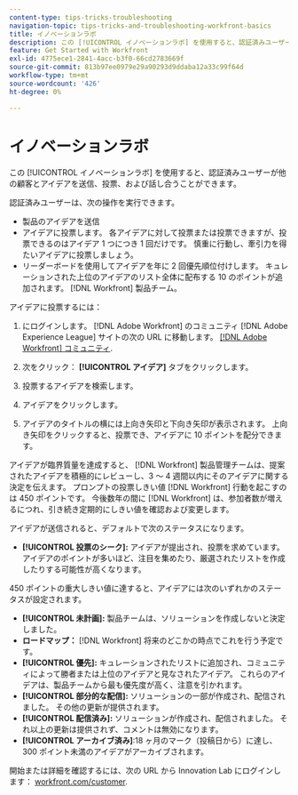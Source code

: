 ```yaml
---
content-type: tips-tricks-troubleshooting
navigation-topic: tips-tricks-and-troubleshooting-workfront-basics
title: イノベーションラボ
description: この [!UICONTROL イノベーションラボ] を使用すると、認証済みユーザーが他の顧客とアイデアを送信、投票、および話し合うことができます。
feature: Get Started with Workfront
exl-id: 4775ece1-2841-4acc-b3f0-66cd2783669f
source-git-commit: 813b97ee0979e29a90293d9ddaba12a33c99f64d
workflow-type: tm+mt
source-wordcount: '426'
ht-degree: 0%

---
```


# イノベーションラボ

この [!UICONTROL イノベーションラボ] を使用すると、認証済みユーザーが他の顧客とアイデアを送信、投票、および話し合うことができます。

認証済みユーザーは、次の操作を実行できます。

* 製品のアイデアを送信
* アイデアに投票します。 各アイデアに対して投票または投票できますが、投票できるのはアイデア 1 つにつき 1 回だけです。 慎重に行動し、牽引力を得たいアイデアに投票しましょう。
* リーダーボードを使用してアイデアを年に 2 回優先順位付けします。 キュレーションされた上位のアイデアのリスト全体に配布する 10 のポイントが追加されます。 [!DNL Workfront] 製品チーム。

アイデアに投票するには：

1. にログインします。 [!DNL Adobe Workfront] のコミュニティ [!DNL Adobe Experience League] サイトの次の URL に移動します。  [[!DNL Adobe Workfront] コミュニティ](https://experienceleaguecommunities.adobe.com/t5/workfront/ct-p/workfront).

1. 次をクリック： **[!UICONTROL アイデア]** タブをクリックします。

1. 投票するアイデアを検索します。
1. アイデアをクリックします。
1. アイデアのタイトルの横には上向き矢印と下向き矢印が表示されます。 上向き矢印をクリックすると、投票でき、アイデアに 10 ポイントを配分できます。

アイデアが臨界質量を達成すると、 [!DNL Workfront] 製品管理チームは、提案されたアイデアを積極的にレビューし、3 ～ 4 週間以内にそのアイデアに関する決定を伝えます。 プロンプトの投票しきい値 [!DNL Workfront] 行動を起こすのは 450 ポイントです。 今後数年の間に [!DNL Workfront] は、参加者数が増えるにつれ、引き続き定期的にしきい値を確認および変更します。

アイデアが送信されると、デフォルトで次のステータスになります。

* **[!UICONTROL 投票のシーク]:** アイデアが提出され、投票を求めています。 アイデアのポイントが多いほど、注目を集めたり、厳選されたリストを作成したりする可能性が高くなります。

450 ポイントの重大しきい値に達すると、アイデアには次のいずれかのステータスが設定されます。

* **[!UICONTROL 未計画]:** 製品チームは、ソリューションを作成しないと決定しました。
* **ロードマップ：** [!DNL Workfront] 将来のどこかの時点でこれを行う予定です。
* **[!UICONTROL 優先]:** キュレーションされたリストに追加され、コミュニティによって勝者または上位のアイデアと見なされたアイデア。 これらのアイデアは、製品チームから最も優先度が高く、注意を引かれます。
* **[!UICONTROL 部分的な配信]:** ソリューションの一部が作成され、配信されました。 その他の更新が提供されます。
* **[!UICONTROL 配信済み]:** ソリューションが作成され、配信されました。 それ以上の更新は提供されず、コメントは無効になります。
* **[!UICONTROL アーカイブ済み]**:18 ヶ月のマーク（投稿日から）に達し、300 ポイント未満のアイデアがアーカイブされます。

開始または詳細を確認するには、次の URL から Innovation Lab にログインします：  [workfront.com/customer](https://www.workfront.com/customer).
